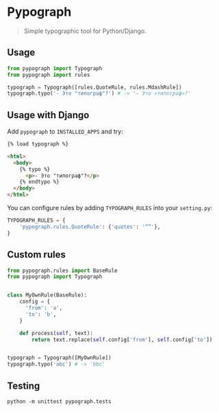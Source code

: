 # Pypograph

> Simple typographic tool for Python/Django.

## Usage

```python
from pypograph import Typograph
from pypograph import rules

typograph = Typograph([rules.QuoteRule, rules.MdashRule])
typograph.typo('- Это "типограф"?') # -> '— Это «типограф»?'
```

## Usage with Django

Add `pypograph` to `INSTALLED_APPS` and try:

```html
{% load typograph %}

<html>
  <body>
    {% typo %}
      <p>- Это "типограф"?</p>
    {% endtypo %}
  </body>
</html>
```

You can configure rules by adding `TYPOGRAPH_RULES` into your `setting.py`:

```python
TYPOGRAPH_RULES = {
    'pypograph.rules.QuoteRule': {'quotes': '“”'},
}
```

## Сustom rules

```python
from pypograph.rules import BaseRule
from pypograph import Typograph


class MyOwnRule(BaseRule):
    config = {
      'from': 'a',
      'to': 'b',
    }

    def process(self, text):
        return text.replace(self.config['from'], self.config['to'])


typograph = Typograph([MyOwnRule])
typograph.typo('abc') # -> 'bbc'
```


## Testing

```
python -m unittest pypograph.tests
```
